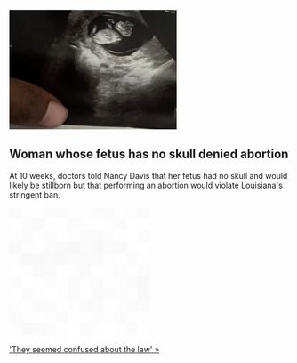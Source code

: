 
![Woman whose fetus has no skull denied abortion](./20220826235714.png)
## Woman whose fetus has no skull denied abortion

At 10 weeks, doctors told Nancy Davis that her fetus had no skull and would likely be stillborn but that performing an abortion would violate Louisiana's stringent ban.

![pic](../square_bg.png)

['They seemed confused about the law' »](https://www.yahoo.com/news/la-woman-denied-an-abortion-for-fetus-without-skull-says-shell-seek-the-procedure-out-of-state-201409661.html)
